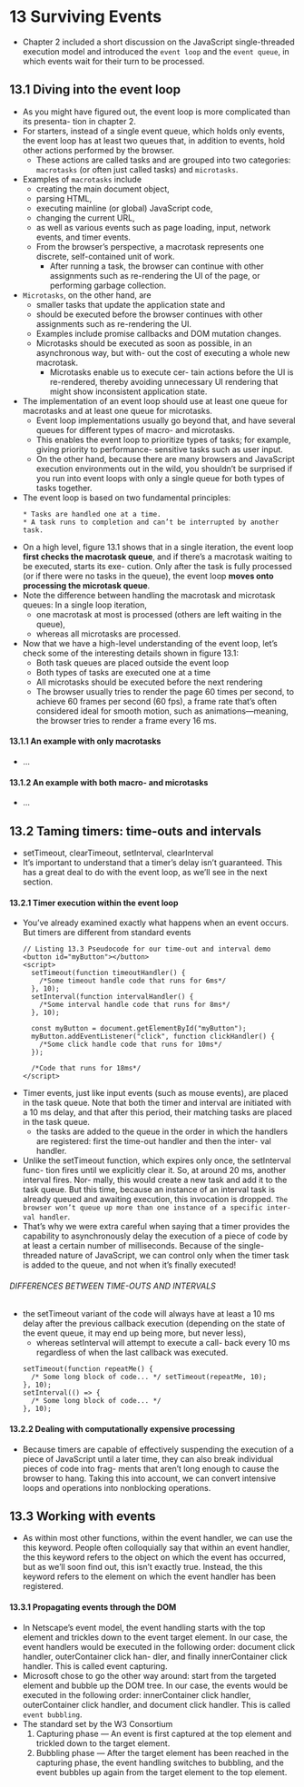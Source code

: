 # 13 Surviving Events
* Chapter 2 included a short discussion on the JavaScript single-threaded execution model and introduced the `event loop` and the `event queue`, in which events wait for their turn to be processed. 
## 13.1 Diving into the event loop
* As you might have figured out, the event loop is more complicated than its presenta- tion in chapter 2. 
* For starters, instead of a single event queue, which holds only events, the event loop has at least two queues that, in addition to events, hold other actions performed by the browser. 
  * These actions are called tasks and are grouped into two categories: `macrotasks` (or often just called tasks) and `microtasks`.
* Examples of `macrotasks` include 
  * creating the main document object, 
  * parsing HTML, 
  * executing mainline (or global) JavaScript code, 
  * changing the current URL, 
  * as well as various events such as page loading, input, network events, and timer events. 
  * From the browser’s perspective, a macrotask represents one discrete, self-contained unit of work. 
    * After running a task, the browser can continue with other assignments such as re-rendering the UI of the page, or performing garbage collection.
* `Microtasks`, on the other hand, are 
  * smaller tasks that update the application state and 
  * should be executed before the browser continues with other assignments such as re-rendering the UI. 
  * Examples include promise callbacks and DOM mutation changes. 
  * Microtasks should be executed as soon as possible, in an asynchronous way, but with- out the cost of executing a whole new macrotask. 
    * Microtasks enable us to execute cer- tain actions before the UI is re-rendered, thereby avoiding unnecessary UI rendering that might show inconsistent application state.
* The implementation of an event loop should use at least one queue for macrotasks and at least one queue for microtasks. 
  * Event loop implementations usually go beyond that, and have several queues for different types of macro- and microtasks.
  * This enables the event loop to prioritize types of tasks; for example, giving priority to performance- sensitive tasks such as user input. 
  * On the other hand, because there are many browsers and JavaScript execution environments out in the wild, you shouldn’t be surprised if you run into event loops with only a single queue for both types of tasks together.
* The event loop is based on two fundamental principles:
  ```
  * Tasks are handled one at a time.
  * A task runs to completion and can’t be interrupted by another task.
  ```
* On a high level, figure 13.1 shows that in a single iteration, the event loop **first checks the macrotask queue**, and if there’s a macrotask waiting to be executed, starts its exe- cution. Only after the task is fully processed (or if there were no tasks in the queue), the event loop **moves onto processing the microtask queue**.
* Note the difference between handling the macrotask and microtask queues: In a single loop iteration, 
  * one macrotask at most is processed (others are left waiting in the queue), 
  * whereas all microtasks are processed.
* Now that we have a high-level understanding of the event loop, let’s check some of the interesting details shown in figure 13.1:
  * Both task queues are placed outside the event loop
  * Both types of tasks are executed one at a time
  * All microtasks should be executed before the next rendering
  * The browser usually tries to render the page 60 times per second, to achieve 60 frames per second (60 fps), a frame rate that’s often considered ideal for smooth motion, such as animations—meaning, the browser tries to render a frame every 16 ms.
  
#### 13.1.1 An example with only macrotasks
* ...
#### 13.1.2 An example with both macro- and microtasks
* ...
## 13.2 Taming timers: time-outs and intervals
* setTimeout, clearTimeout, setInterval, clearInterval
* It’s important to understand that a timer’s delay isn’t guaranteed. This has a great deal to do with the event loop, as we’ll see in the next section.
#### 13.2.1 Timer execution within the event loop
* You’ve already examined exactly what happens when an event occurs. But timers are different from standard events
  ```
  // Listing 13.3 Pseudocode for our time-out and interval demo
  <button id="myButton"></button>
  <script>
    setTimeout(function timeoutHandler() {
      /*Some timeout handle code that runs for 6ms*/
    }, 10);
    setInterval(function intervalHandler() {
      /*Some interval handle code that runs for 8ms*/
    }, 10);

    const myButton = document.getElementById("myButton");
    myButton.addEventListener("click", function clickHandler() {
      /*Some click handle code that runs for 10ms*/
    });

    /*Code that runs for 18ms*/
  </script>
  ```
* Timer events, just like input events (such as mouse events), are placed in the task queue. Note that both the timer and interval are initiated with a 10 ms delay, and that after this period, their matching tasks are placed in the task queue.
  * the tasks are added to the queue in the order in which the handlers are registered: first the time-out handler and then the inter- val handler.
* Unlike the setTimeout function, which expires only once, the setInterval func- tion fires until we explicitly clear it. So, at around 20 ms, another interval fires. Nor- mally, this would create a new task and add it to the task queue. But this time, because an instance of an interval task is already queued and awaiting execution, this invocation is dropped. `The browser won’t queue up more than one instance of a specific inter- val handler`.
* That’s why we were extra careful when saying that a timer provides the capability to asynchronously delay the execution of a piece of code by at least a certain number of milliseconds. Because of the single-threaded nature of JavaScript, we can control only when the timer task is added to the queue, and not when it’s finally executed!

###### DIFFERENCES BETWEEN TIME-OUTS AND INTERVALS
* the setTimeout variant of the code will always have at least a 10 ms delay after the previous callback execution (depending on the state of the event queue, it may end up being more, but never less), 
  * whereas setInterval will attempt to execute a call- back every 10 ms regardless of when the last callback was executed.
  ```
  setTimeout(function repeatMe() {
    /* Some long block of code... */ setTimeout(repeatMe, 10);
  }, 10);
  setInterval(() => {
    /* Some long block of code... */
  }, 10);
  ```
#### 13.2.2 Dealing with computationally expensive processing
* Because timers are capable of effectively suspending the execution of a piece of JavaScript until a later time, they can also break individual pieces of code into frag- ments that aren’t long enough to cause the browser to hang. Taking this into account, we can convert intensive loops and operations into nonblocking operations.
## 13.3 Working with events
* As within most other functions, within the event handler, we can use the this keyword. People often colloquially say that within an event handler, the this keyword refers to the object on which the event has occurred, but as we’ll soon find out, this isn’t exactly true. Instead, the this keyword refers to the element on which the event handler has been registered.

#### 13.3.1 Propagating events through the DOM
* In Netscape’s event model, the event handling starts with the top element and trickles down to the event target element. In our case, the event handlers would be executed in the following order: document click handler, outerContainer click han- dler, and finally innerContainer click handler. This is called event capturing.
* Microsoft chose to go the other way around: start from the targeted element and bubble up the DOM tree. In our case, the events would be executed in the following order: innerContainer click handler, outerContainer click handler, and document click handler. This is called `event bubbling`.
* The standard set by the W3 Consortium
  1. Capturing phase — An event is first captured at the top element and trickled down to the target element.
  2. Bubbling phase — After the target element has been reached in the capturing phase, the event handling switches to bubbling, and the event bubbles up again from the target element to the top element.
######
